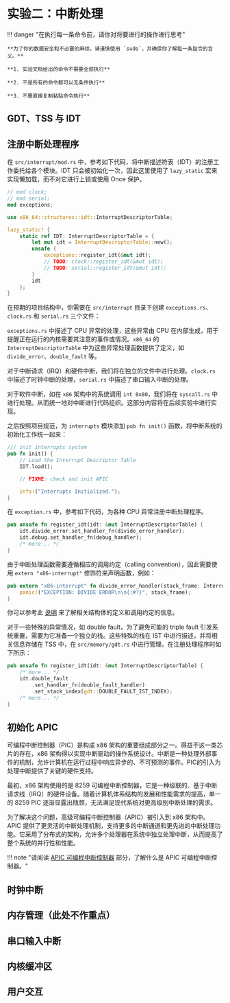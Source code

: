 # 实验二：中断处理

!!! danger "在执行每一条命令前，请你对将要进行的操作进行思考"

    **为了你的数据安全和不必要的麻烦，请谨慎使用 `sudo`，并确保你了解每一条指令的含义。**

    **1. 实验文档给出的命令不需要全部执行**

    **2. 不是所有的命令都可以无条件执行**

    **3. 不要直接复制粘贴命令执行**

## GDT、TSS 与 IDT

## 注册中断处理程序

在 `src/interrupt/mod.rs` 中，参考如下代码，将中断描述符表（IDT）的注册工作委托给各个模块。IDT 只会被初始化一次，因此这里使用了 `lazy_static` 宏来实现懒加载，而不对它进行上锁或使用 Once 保护。

```rust
// mod clock;
// mod serial;
mod exceptions;

use x86_64::structures::idt::InterruptDescriptorTable;

lazy_static! {
    static ref IDT: InterruptDescriptorTable = {
        let mut idt = InterruptDescriptorTable::new();
        unsafe {
            exceptions::register_idt(&mut idt);
            // TODO: clock::register_idt(&mut idt);
            // TODO: serial::register_idt(&mut idt);
        }
        idt
    };
}
```

在预期的项目结构中，你需要在 `src/interrupt` 目录下创建 `exceptions.rs`、`clock.rs` 和 `serial.rs` 三个文件：

`exceptions.rs` 中描述了 CPU 异常的处理，这些异常由 CPU 在内部生成，用于提醒正在运行的内核需要其注意的事件或情况。`x86_64` 的 `InterruptDescriptorTable` 中为这些异常处理函数提供了定义，如 `divide_error`、`double_fault` 等。

对于中断请求（IRQ）和硬件中断，我们将在独立的文件中进行处理。`clock.rs` 中描述了时钟中断的处理，`serial.rs` 中描述了串口输入中断的处理。

对于软件中断，如在 `x86` 架构中的系统调用 `int 0x80`，我们将在 `syscall.rs` 中进行处理。从而统一地对中断进行代码组织。这部分内容将在后续实验中进行实现。

之后按照项目规范，为 `interrupts` 模块添加 `pub fn init()` 函数，将中断系统的初始化工作统一起来：

```rust
/// init interrupts system
pub fn init() {
    // Load the Interrupt Descriptor Table
    IDT.load();

    // FIXME: check and init APIC

    info!("Interrupts Initialized.");
}
```

在 `exception.rs` 中，参考如下代码，为各种 CPU 异常注册中断处理程序。

```rust
pub unsafe fn register_idt(idt: &mut InterruptDescriptorTable) {
    idt.divide_error.set_handler_fn(divide_error_handler);
    idt.debug.set_handler_fn(debug_handler);
    /* more... */
}
```

由于中断处理函数需要遵循相应的调用约定（calling convention），因此需要使用 `extern "x86-interrupt"` 修饰符来声明函数，例如：

```rust
pub extern "x86-interrupt" fn divide_error_handler(stack_frame: InterruptStackFrame) {
    panic!("EXCEPTION: DIVIDE ERROR\n\n{:#?}", stack_frame);
}
```

你可以参考此 [说明](https://os.phil-opp.com/cpu-exceptions/#an-idt-type) 来了解相关结构体的定义和调用约定的信息。

对于一些特殊的异常情况，如 double fault，为了避免可能的 triple fault 引发系统重置，需要为它准备一个独立的栈。这些特殊的栈在 IST 中进行描述，并将相关信息存储在 TSS 中，在 `src/memory/gdt.rs` 中进行管理。在注册处理程序时如下所示：

```rust
pub unsafe fn register_idt(idt: &mut InterruptDescriptorTable) {
    /* more... */
    idt.double_fault
        .set_handler_fn(double_fault_handler)
        .set_stack_index(gdt::DOUBLE_FAULT_IST_INDEX);
    /* more... */
}
```

## 初始化 APIC

可编程中断控制器（PIC）是构成 x86 架构的重要组成部分之一。得益于这一类芯片的存在，x86 架构得以实现中断驱动的操作系统设计。中断是一种处理外部事件的机制，允许计算机在运行过程中响应异步的、不可预测的事件。PIC的引入为处理中断提供了关键的硬件支持。

最初，x86 架构使用的是 8259 可编程中断控制器，它是一种级联的、基于中断请求线（IRQ）的硬件设备。随着计算机体系结构的发展和性能需求的提高，单一的 8259 PIC 逐渐显露出瓶颈，无法满足现代系统对更高级别中断处理的需求。

为了解决这个问题，高级可编程中断控制器（APIC）被引入到 x86 架构中。APIC 提供了更灵活的中断处理机制，支持更多的中断通道和更先进的中断处理功能。它采用了分布式的架构，允许多个处理器在系统中独立处理中断，从而提高了整个系统的并行性和性能。

!!! note "请阅读 [APIC 可编程中断控制器](../../wiki/apic.md) 部分，了解什么是 APIC 可编程中断控制器。"

## 时钟中断

## 内存管理（此处不作重点）

## 串口输入中断

## 内核缓冲区

## 用户交互
